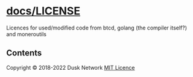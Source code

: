 # [docs/LICENSE](./docs/LICENSE)

Licences for used/modified code from btcd, golang (the compiler itself?) and
moneroutils

<!-- ToC start -->
##  Contents

<!-- ToC end -->

Copyright © 2018-2022 Dusk Network
[MIT Licence](https://github.com/dusk-network/dusk-blockchain/blob/master/LICENSE)
